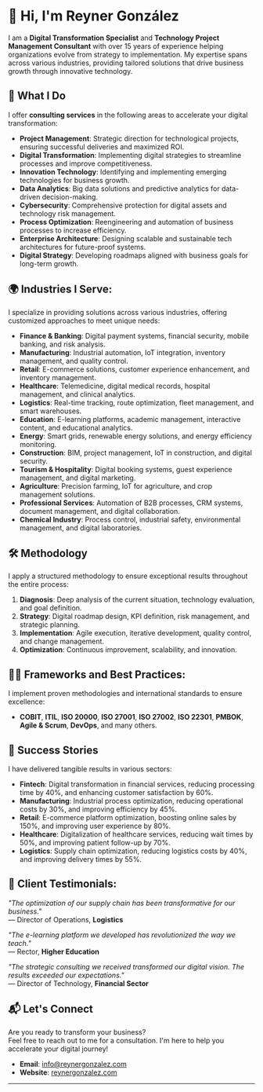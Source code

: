 # 👋 Hi, I'm **Reyner González**

I am a **Digital Transformation Specialist** and **Technology Project Management Consultant** with over 15 years of experience helping organizations evolve from strategy to implementation. My expertise spans across various industries, providing tailored solutions that drive business growth through innovative technology.

## 🚀 What I Do
I offer **consulting services** in the following areas to accelerate your digital transformation:
- **Project Management**: Strategic direction for technological projects, ensuring successful deliveries and maximized ROI.
- **Digital Transformation**: Implementing digital strategies to streamline processes and improve competitiveness.
- **Innovation Technology**: Identifying and implementing emerging technologies for business growth.
- **Data Analytics**: Big data solutions and predictive analytics for data-driven decision-making.
- **Cybersecurity**: Comprehensive protection for digital assets and technology risk management.
- **Process Optimization**: Reengineering and automation of business processes to increase efficiency.
- **Enterprise Architecture**: Designing scalable and sustainable tech architectures for future-proof systems.
- **Digital Strategy**: Developing roadmaps aligned with business goals for long-term growth.

## 🌍 Industries I Serve:
I specialize in providing solutions across various industries, offering customized approaches to meet unique needs:
- **Finance & Banking**: Digital payment systems, financial security, mobile banking, and risk analysis.
- **Manufacturing**: Industrial automation, IoT integration, inventory management, and quality control.
- **Retail**: E-commerce solutions, customer experience enhancement, and inventory management.
- **Healthcare**: Telemedicine, digital medical records, hospital management, and clinical analytics.
- **Logistics**: Real-time tracking, route optimization, fleet management, and smart warehouses.
- **Education**: E-learning platforms, academic management, interactive content, and educational analytics.
- **Energy**: Smart grids, renewable energy solutions, and energy efficiency monitoring.
- **Construction**: BIM, project management, IoT in construction, and digital security.
- **Tourism & Hospitality**: Digital booking systems, guest experience management, and digital marketing.
- **Agriculture**: Precision farming, IoT for agriculture, and crop management solutions.
- **Professional Services**: Automation of B2B processes, CRM systems, document management, and digital collaboration.
- **Chemical Industry**: Process control, industrial safety, environmental management, and digital laboratories.

## 🛠️ Methodology
I apply a structured methodology to ensure exceptional results throughout the entire process:
1. **Diagnosis**: Deep analysis of the current situation, technology evaluation, and goal definition.
2. **Strategy**: Digital roadmap design, KPI definition, risk management, and strategic planning.
3. **Implementation**: Agile execution, iterative development, quality control, and change management.
4. **Optimization**: Continuous improvement, scalability, and innovation.

## 🧑‍💼 Frameworks and Best Practices:
I implement proven methodologies and international standards to ensure excellence:
- **COBIT**, **ITIL**, **ISO 20000**, **ISO 27001**, **ISO 27002**, **ISO 22301**, **PMBOK**, **Agile & Scrum**, **DevOps**, and many others.

## 🌟 Success Stories
I have delivered tangible results in various sectors:
- **Fintech**: Digital transformation in financial services, reducing processing time by 40%, and enhancing customer satisfaction by 60%.
- **Manufacturing**: Industrial process optimization, reducing operational costs by 30%, and improving efficiency by 45%.
- **Retail**: E-commerce platform optimization, boosting online sales by 150%, and improving user experience by 80%.
- **Healthcare**: Digitalization of healthcare services, reducing wait times by 50%, and improving patient follow-up by 70%.
- **Logistics**: Supply chain optimization, reducing logistics costs by 40%, and improving delivery times by 55%.

## 📣 Client Testimonials:
_"The optimization of our supply chain has been transformative for our business."_  
— Director of Operations, **Logistics**

_"The e-learning platform we developed has revolutionized the way we teach."_  
— Rector, **Higher Education**

_"The strategic consulting we received transformed our digital vision. The results exceeded our expectations."_  
— Director of Technology, **Financial Sector**

## 📬 Let's Connect
Are you ready to transform your business?  
Feel free to reach out to me for a consultation. I'm here to help you accelerate your digital journey!

- **Email**: [info@reynergonzalez.com](mailto:info@reynergonzalez.com)
- **Website**: [reynergonzalez.com](https://reynergonzalez.com)

---

<!---
ReynerGonzalez/ReynerGonzalez is a ✨ special ✨ repository because its `README.md` (this file) appears on your GitHub profile.
You can click the Preview link to take a look at your changes.
--->

